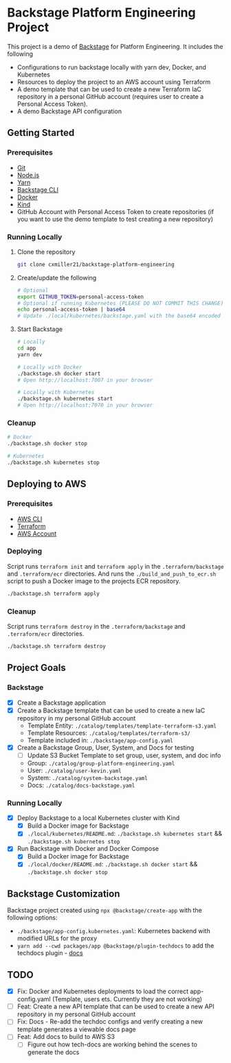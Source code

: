 # Backstage Platform Engineering Project

This project is a demo of [Backstage](https://backstage.io/) for Platform Engineering. It includes the following

- Configurations to run backstage locally with yarn dev, Docker, and Kubernetes
- Resources to deploy the project to an AWS account using Terraform
- A demo template that can be used to create a new Terraform IaC repository in a personal GitHub account (requires user to create a Personal Access Token).
- A demo Backstage API configuration

## Getting Started

### Prerequisites

- [Git](https://git-scm.com/downloads)
- [Node.js](https://nodejs.org/en/download/)
- [Yarn](https://classic.yarnpkg.com/en/docs/install/#mac-stable)
- [Backstage CLI](https://backstage.io/docs/getting-started/create-an-app)
- [Docker](https://docs.docker.com/get-docker/)
- [Kind](https://kind.sigs.k8s.io/docs/user/quick-start/)
- GitHub Account with Personal Access Token to create repositories (if you want to use the demo template to test creating a new repository)

### Running Locally

1. Clone the repository
   ```bash
   git clone cxmiller21/backstage-platform-engineering
   ```
2. Create/update the following
   ```bash
   # Optional
   export GITHUB_TOKEN=personal-access-token
   # Optional if running Kubernetes (PLEASE DO NOT COMMIT THIS CHANGE)
   echo personal-access-token | base64
   # Update ./local/kubernetes/backstage.yaml with the base64 encoded token
   ```
3. Start Backstage
   ```bash
   # Locally
   cd app
   yarn dev

   # Locally with Docker
   ./backstage.sh docker start
   # Open http://localhost:7007 in your browser

   # Locally with Kubernetes
   ./backstage.sh kubernetes start
   # Open http://localhost:7070 in your browser
   ```

### Cleanup

```bash
# Docker
./backstage.sh docker stop

# Kubernetes
./backstage.sh kubernetes stop
```

## Deploying to AWS

### Prerequisites

- [AWS CLI](https://docs.aws.amazon.com/cli/latest/userguide/install-cliv2.html)
- [Terraform](https://learn.hashicorp.com/tutorials/terraform/install-cli)
- [AWS Account](https://aws.amazon.com/premiumsupport/knowledge-center/create-and-activate-aws-account/)

### Deploying

Script runs `terraform init` and `terraform apply` in the `.terraform/backstage` and `.terraform/ecr` directories. And runs the `./build_and_push_to_ecr.sh` script to push a Docker image to the projects ECR repository.

```bash
./backstage.sh terraform apply
```

### Cleanup

Script runs `terraform destroy` in the `.terraform/backstage` and `.terraform/ecr` directories.

```bash
./backstage.sh terraform destroy
```

## Project Goals

### Backstage

- [x] Create a Backstage application
- [x] Create a Backstage template that can be used to create a new IaC repository in my personal GitHub account
  - Template Entity: `./catalog/templates/template-terraform-s3.yaml`
  - Template Resources: `./catalog/templates/terraform-s3/`
  - Template included in: `./backstage/app-config.yaml`
- [x] Create a Backstage Group, User, System, and Docs for testing
  - [ ] Update S3 Bucket Template to set group, user, system, and doc info
  - Group: `./catalog/group-platform-engineering.yaml`
  - User: `./catalog/user-kevin.yaml`
  - System: `./catalog/system-backstage.yaml`
  - Docs: `./catalog/docs-backstage.yaml`

### Running Locally

- [x] Deploy Backstage to a local Kubernetes cluster with Kind
  - [x] Build a Docker image for Backstage
  - [x] `./local/kubernetes/README.md`: `./backstage.sh kubernetes start` && `./backstage.sh kubernetes stop`
- [x] Run Backstage with Docker and Docker Compose
  - [x] Build a Docker image for Backstage
  - [x] `./local/docker/README.md`: `./backstage.sh docker start` && `./backstage.sh docker stop`

## Backstage Customization

Backstage project created using `npx @backstage/create-app` with the following options:

- `./backstage/app-config.kubernetes.yaml`: Kubernetes backend with modified URLs for the proxy
- `yarn add --cwd packages/app @backstage/plugin-techdocs` to add the techdocs plugin - [docs](https://backstage.io/docs/features/techdocs/techdocs-overview)

## TODO

- [x] Fix: Docker and Kubernetes deployments to load the correct app-config.yaml (Template, users ets. Currently they are not working)
- [ ] Feat: Create a new API template that can be used to create a new API repository in my personal GitHub account
- [ ] Fix: Docs - Re-add the techdoc configs and verify creating a new template generates a viewable docs page
- [ ] Feat: Add docs to build to AWS S3
  - [ ] Figure out how tech-docs are working behind the scenes to generate the docs
